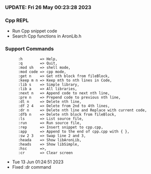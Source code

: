 ### UPDATE: Fri 26 May 00:23:28 2023 
### Cpp REPL
* Run Cpp snippet code
* Search Cpp functions in AronLib.h

### Support Commands 
```
      :h        => Help,
      :q        => Quit,
      :mod sh   => shell mode,
      :mod code => cpp mode,
      :get n    => Get nth block from fileBlock,
      :keep m n => Keep mth to nth lines in Code,
      :lib s    => Simple library,
      :lib a    => All libraries,
      :next n   => Append code to next nth line,
      :pre n    => Prepend code to previous nth line,
      :dl n     => Delete nth line,
      :df 2 4   => Delete from 2nd to 4th lines,
      :dr n     => Delete nth line and Replace with current code,
      :dfb n    => Delete nth block from fileBlock,
      :ls       => List source file,
      :run      => Run source file,
      :rep      => Insert snippet to cpp.cpp,
      :app      => Append to the end of cpp.cpp with { },
      :sw 2 3   => Swap line 2 and 3,
      :heada    => Show libAronLib,
      :heads    => Show libSimple,
      :hsc      =>,
      :cr       => Clear screen
```
* Tue 13 Jun 01:24:51 2023 
* Fixed :dr command
